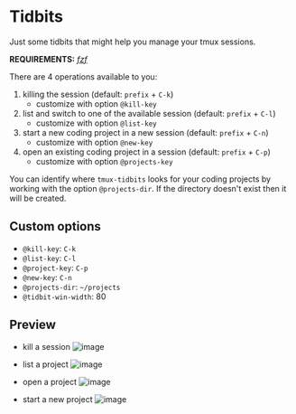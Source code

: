 # Tidbits

Just some tidbits that might help you manage your tmux sessions.

**REQUIREMENTS:** [*fzf*](https://github.com/junegunn/fzf)

There are 4 operations available to you:
1. killing the session (default: `prefix` + `C-k`)
    - customize with option `@kill-key`
2. list and switch to one of the available session (default: `prefix` + `C-l`)
    - customize with option `@list-key`
3. start a new coding project in a new session (default: `prefix` + `C-n`)
    - customize with option `@new-key`
4. open an existing coding project in a session (default: `prefix` + `C-p`)
    - customize with option `@projects-key`

You can identify where `tmux-tidbits` looks for your coding projects
by working with the option `@projects-dir`. If the directory doesn't exist
then it will be created.

## Custom options
- `@kill-key`: `C-k`
- `@list-key`: `C-l`
- `@project-key`: `C-p`
- `@new-key`: `C-n`
- `@projects-dir`: `~/projects`
- `@tidbit-win-width`: 80

## Preview
- kill a session
![image](https://user-images.githubusercontent.com/45215137/169681209-95713cb5-f514-494b-b411-52d4b7e34ae2.png)

- list a project
![image](https://user-images.githubusercontent.com/45215137/169681162-893b5180-8fa0-4cdc-bf9d-41cb338483cb.png)

- open a project
![image](https://user-images.githubusercontent.com/45215137/169681121-45750275-98ac-4599-9b3f-84e64a63ad68.png)

- start a new project
![image](https://user-images.githubusercontent.com/45215137/169681236-412ba4da-4af9-4959-951c-24b1e180a496.png)
